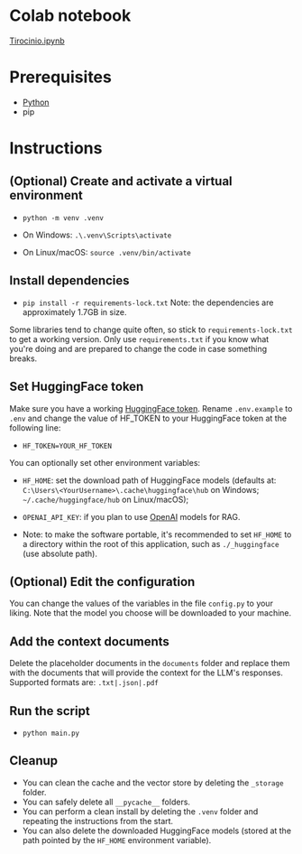 # Colab notebook
[Tirocinio.ipynb](https://colab.research.google.com/drive/1RRcFArelbFlL2wS3fFYKjztTXXvbPmXV?usp=sharing)

# Prerequisites
- [Python](https://www.python.org/)
- pip

# Instructions
## (Optional) Create and activate a virtual environment
- `python -m venv .venv`

- On Windows: `.\.venv\Scripts\activate`
- On Linux/macOS: `source .venv/bin/activate`

## Install dependencies
- `pip install -r requirements-lock.txt`
Note: the dependencies are approximately 1.7GB in size.

Some libraries tend to change quite often, so stick to `requirements-lock.txt` to get a working version.
Only use `requirements.txt` if you know what you're doing and are prepared to change the code in case something breaks.

## Set HuggingFace token
Make sure you have a working [HuggingFace token](https://huggingface.co/).
Rename `.env.example` to `.env` and change the value of HF_TOKEN to your HuggingFace token at the following line:
- ```HF_TOKEN=YOUR_HF_TOKEN```

You can optionally set other environment variables:
- `HF_HOME`: set the download path of HuggingFace models (defaults at: `C:\Users\<YourUsername>\.cache\huggingface\hub` on Windows; `~/.cache/huggingface/hub` on Linux/macOS);
- `OPENAI_API_KEY`: if you plan to use [OpenAI](https://openai.com/api/) models for RAG.

- Note: to make the software portable, it's recommended to set `HF_HOME` to a directory within the root of this application, such as `./_huggingface` (use absolute path).

## (Optional) Edit the configuration
You can change the values of the variables in the file `config.py` to your liking.
Note that the model you choose will be downloaded to your machine.

## Add the context documents
Delete the placeholder documents in the `documents` folder and replace them with the documents that will provide the context for the LLM's responses.
Supported formats are: `.txt|.json|.pdf`

## Run the script
- `python main.py`

## Cleanup
- You can clean the cache and the vector store by deleting the `_storage` folder.
- You can safely delete all `__pycache__` folders.
- You can perform a clean install by deleting the `.venv` folder and repeating the instructions from the start.
- You can also delete the downloaded HuggingFace models (stored at the path pointed by the `HF_HOME` environment variable).
